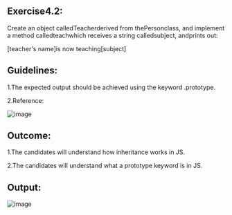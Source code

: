 <h2>Exercise4.2: </h2>

Create an object calledTeacherderived from thePersonclass, and implement a method calledteachwhich receives a string calledsubject, andprints out:

[teacher's name]is now teaching[subject]

<h2>Guidelines: </h2>

1.The expected output should be achieved using the keyword .prototype.

2.Reference:

![image](https://user-images.githubusercontent.com/46132450/218263349-becd740c-ce19-4232-a470-c4b301125b18.png)

<h2>Outcome: </h2>

1.The candidates will understand how inheritance works in JS. 

2.The candidates will understand what a prototype keyword is in JS.

<h2>Output: </h2>

![image](https://user-images.githubusercontent.com/46132450/218265589-5faf694f-3e1d-4c20-820e-0aed0167a5f4.png)
